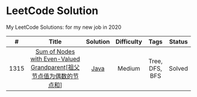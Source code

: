 LeetCode Solution
========
My LeetCode Solutions: for my new job in 2020
 
| # | Title | Solution | Difficulty | Tags | Status | 
|:----:| :-----------------------------------------------: | :--------------------------------: | :--: | :--: | :----: | 
| 1315 | [Sum of Nodes with Even-Valued Grandparent](https://leetcode.com/problems/sum-of-nodes-with-even-valued-grandparent/)[[祖父节点值为偶数的节点和](https://leetcode-cn.com/problems/sum-of-nodes-with-even-valued-grandparent/)]| [Java](./solution/1315.Sum-of-Nodes-with-Even-Valued-Grandparent.md) | Medium | Tree, DFS, BFS | Solved |
